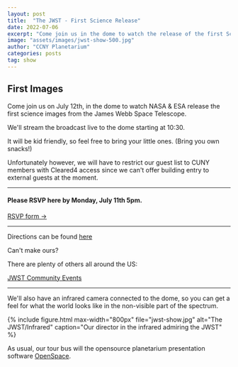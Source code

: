 ```yaml
---
layout: post
title:  "The JWST - First Science Release"
date: 2022-07-06
excerpt: "Come join us in the dome to watch the release of the first Science Images from the JWST"
image: "assets/images/jwst-show-500.jpg"
author: "CCNY Planetarium"
categories: posts
tag: show
---
```


## First Images

Come join us on July 12th, in the dome to watch NASA & ESA release the first science images from the James Webb Space Telescope.

We'll stream the broadcast live to the dome starting at 10:30.

It will be kid friendly, so feel free to bring your little ones. (Bring you own snacks!)

<div class="row mt-3 mb-3">
<div class="card bg-info">
<div class="card-body">
  <p>Unfortunately however, we will have to restrict our guest list to CUNY members with Cleared4 access since we can't offer building entry to external guests at the moment.
</p>
  </div>
</div>
</div>

<hr/>

#### Please RSVP here by Monday, July 11th 5pm.

[RSVP form &rarr;](https://docs.google.com/forms/d/e/1FAIpQLSf9n5bdT-zdu5ha_AgPTm0Gn7z4AFZldLeBl43nw9vuICxGyw/viewform?usp=sf_link)

<hr/>

Directions can be found [here](https://ccnyplanetarium.org/visit.html)

Can't make ours?

There are plenty of others all around the US:

[JWST Community Events](https://webbtelescope.org/news/first-images/events)

<hr>

We'll also have an infrared camera connected to the dome, so you can get a feel for what the world looks like in the non-visible part of the spectrum.

{%
include figure.html
max-width="800px"
file="jwst-show.jpg" alt="The JWST/Infrared"
caption="Our director in the infrared admiring the JWST"
%}


As usual, our tour bus will the opensource planetarium presentation software <a href="https://www.openspaceproject.com/">OpenSpace</a>.
